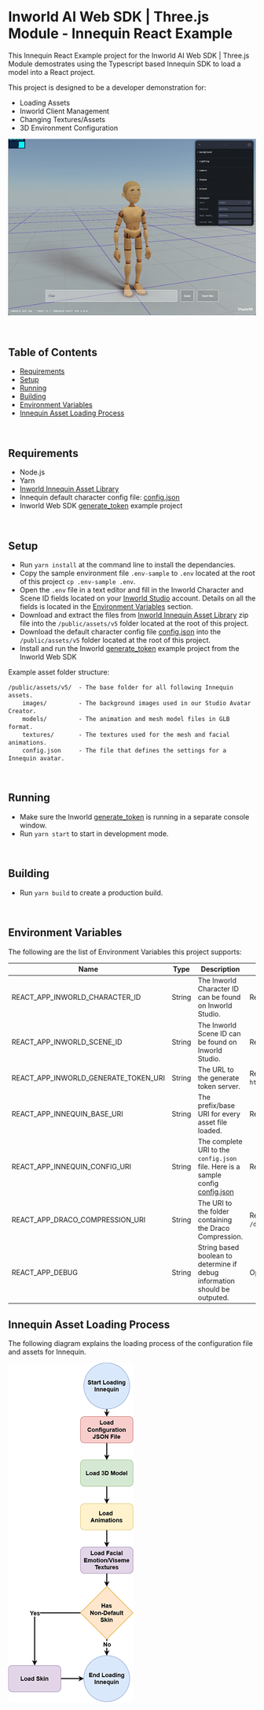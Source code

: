 # Inworld AI Web SDK | Three.js Module - Innequin React Example

This Innequin React Example project for the Inworld AI Web SDK | Three.js Module demostrates using the Typescript based Innequin SDK to load a model into a React project.

This project is designed to be a developer demonstration for:

- Loading Assets
- Inworld Client Management
- Changing Textures/Assets
- 3D Environment Configuration

![Innequin](./imgs/innequin.png 'Innequin')

<br/>

## Table of Contents

- [Requirements](#req)
- [Setup](#setup)
- [Running](#run)
- [Building](#build)
- [Environment Variables](#env)
- [Innequin Asset Loading Process](#loading-innequin)

<br/>

## Requirements <a id="req" name="req"></a>

- Node.js
- Yarn
- [Inworld Innequin Asset Library](https://storage.googleapis.com/innequin-assets/v5/innequin-assets-v5.zip)
- Innequin default character config file: [config.json](https://storage.googleapis.com/innequin-assets/v5/config.json)
- Inworld Web SDK [generate_token](https://github.com/inworld-ai/inworld-web-sdk/tree/main/examples/generate_token) example project

<br/>

## Setup <a id="setup" name="setup"></a>

- Run `yarn install` at the command line to install the dependancies.
- Copy the sample environment file `.env-sample` to `.env` located at the root of this project `cp .env-sample .env`.
- Open the `.env` file in a text editor and fill in the Inworld Character and Scene ID fields located on your [Inworld Studio](https://studio.inworld.ai/) account. Details on all the fields is located in the [Environment Variables](#env) section.
- Download and extract the files from [Inworld Innequin Asset Library](https://storage.googleapis.com/innequin-assets/v5/innequin-assets-v5.zip) zip file into the `/public/assets/v5` folder located at the root of this project.
- Download the default character config file [config.json](https://storage.googleapis.com/innequin-assets/v5/config.json) into the `/public/assets/v5` folder located at the root of this project.
- Install and run the Inworld [generate_token](https://github.com/inworld-ai/inworld-web-sdk/tree/main/examples/generate_token) example project from the Inworld Web SDK

Example asset folder structure:

```
/public/assets/v5/  - The base folder for all following Innequin assets.
    images/         - The background images used in our Studio Avatar Creator.
    models/         - The animation and mesh model files in GLB format.
    textures/       - The textures used for the mesh and facial animations.
    config.json     - The file that defines the settings for a Innequin avatar.
```

<br/>

## Running <a id="run" name="run"></a>

- Make sure the Inworld [generate_token](https://github.com/inworld-ai/inworld-web-sdk/tree/main/examples/generate_token) is running in a separate console window.
- Run `yarn start` to start in development mode.

<br/>

## Building <a id="build" name="build"></a>

- Run `yarn build` to create a production build.

<br/>

## Environment Variables <a id="env" name="env"></a>

The following are the list of Environment Variables this project supports:

| Name                                 | Type   | Description                                                                                                                                      | Requirement                                 |
| ------------------------------------ | ------ | ------------------------------------------------------------------------------------------------------------------------------------------------ | ------------------------------------------- |
| REACT_APP_INWORLD_CHARACTER_ID       | String | The Inworld Character ID can be found on Inworld Studio.                                                                                         | Required                                    |
| REACT_APP_INWORLD_SCENE_ID           | String | The Inworld Scene ID can be found on Inworld Studio.                                                                                             | Required                                    |
| REACT_APP_INWORLD_GENERATE_TOKEN_URI | String | The URL to the generate token server.                                                                                                            | Required, Default: `http://localhost:4000/` |
| REACT_APP_INNEQUIN_BASE_URI          | String | The prefix/base URI for every asset file loaded.                                                                                                 | Required                                    |
| REACT_APP_INNEQUIN_CONFIG_URI        | String | The complete URI to the `config.json` file. Here is a sample config [config.json](https://storage.googleapis.com/innequin-assets/v5/config.json) | Required                                    |
| REACT_APP_DRACO_COMPRESSION_URI      | String | The URI to the folder containing the Draco Compression.                                                                                          | Required, Default: `/draco-gltf/`           |
| REACT_APP_DEBUG                      | String | String based boolean to determine if debug information should be outputed.                                                                       | Optional, Default: `false`                  |

## Innequin Asset Loading Process <a id="loading-innequin" name="loading-innequin"></a>

The following diagram explains the loading process of the configuration file and assets for Innequin.

![Innequin](./imgs/innequin-loading-flow.png 'Innequin')

<br/>
